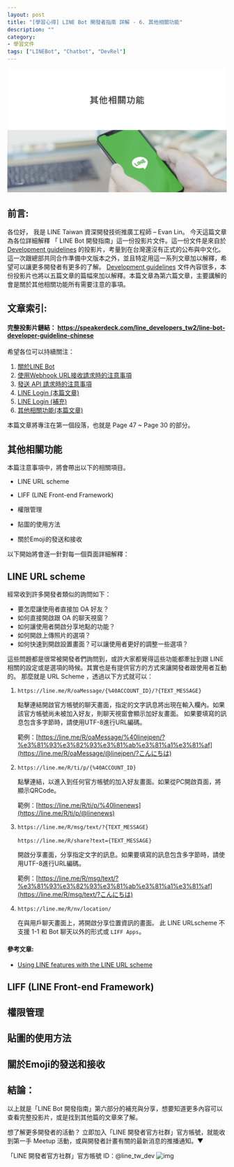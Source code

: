 ```yaml
---
layout: post
title: "[學習心得] LINE Bot 開發者指南 詳解 - 6. 其他相關功能"
description: ""
category: 
- 學習文件
tags: ["LINEBot", "Chatbot", "DevRel"]
---
```


<img src="../images/2021/linebot006.jpg">

## 前言:

各位好， 我是 LINE Taiwan 資深開發技術推廣工程師 – Evan Lin。 今天這篇文章為各位詳細解釋 「 LINE Bot 開發指南」這一份投影片文件。這一份文件是來自於 [Development guidelines](https://developers.line.biz/en/docs/partner-docs/development-guidelines/) 的投影片，考量到在台灣還沒有正式的公布與中文化。這一次跟總部共同合作準備中文版本之外，並且特定用這一系列文章加以解釋，希望可以讓更多開發者有更多的了解。  [Development guidelines](https://developers.line.biz/en/docs/partner-docs/development-guidelines/)  文件內容很多，本份投影片也將以五篇文章的篇幅來加以解釋。本篇文章為第六篇文章，主要講解的會是關於其他相關功能所有需要注意的事項。



## 文章索引:

#### 完整投影片鏈結： <https://speakerdeck.com/line_developers_tw2/line-bot-developer-guideline-chinese>

希望各位可以持續關注：

1. [關於LINE Bot ](https://www.evanlin.com/2021-05-25-line-bot-guide-1/)
2. [使用Webhook URL接收請求時的注意事項](https://www.evanlin.com/line-bot-guide-2/)
3. [發送 API 請求時的注意事項](http://www.evanlin.com/line-bot-guide-3/)
4. [LINE Login (本篇文章)](http://www.evanlin.com/line-bot-guide-4/)
5. [LINE Login (補充)](http://www.evanlin.com/line-bot-guide-5/)
5.  [其他相關功能(本篇文章)](http://www.evanlin.com/line-bot-guide-6/)

本篇文章將專注在第一個段落，也就是 Page 47 ~ Page 30 的部分。

##  其他相關功能

<script async class="speakerdeck-embed" data-slide="53" data-id="0e9f6182ae864568a5940cbad5ef4bec" data-ratio="1.77777777777778" src="//speakerdeck.com/assets/embed.js"></script>

本篇注意事項中，將會帶出以下的相關項目。

- LINE URL scheme

- LIFF (LINE Front-end Framework)
- 權限管理
- 貼圖的使用方法
- 關於Emoji的發送和接收

以下開始將會逐一針對每一個頁面詳細解釋：

## LINE URL scheme

<script async class="speakerdeck-embed" data-slide="54" data-id="0e9f6182ae864568a5940cbad5ef4bec" data-ratio="1.77777777777778" src="//speakerdeck.com/assets/embed.js"></script>

經常收到許多開發者類似的詢問如下：

- 要怎麼讓使用者直接加 OA 好友？
- 如何直接開啟跟 OA 的聊天視窗？
- 如何讓使用者開啟分享地點的功能？
- 如何開啟上傳照片的選項？
- 如何快速到開啟設置畫面？可以讓使用者更好的調整一些選項？

這些問題都是很常被開發者們詢問到，或許大家都覺得這些功能都牽扯到跟 LINE 相關的設定或是選項的時候。其實也是有提供官方的方式來讓開發者跟使用者互動的。 那麼就是 URL Scheme ，透過以下方式就可以：

1. `https://line.me/R/oaMessage/{%40ACCOUNT_ID}/?{TEXT_MESSAGE}`

   點擊連結開啟官方帳號的聊天畫面，指定的文字訊息將出現在輸入欄內。如果該官方帳號尚未被加入好友，則聊天視窗會顯示加好友畫面。 如果要填寫的訊息包含多字節時，請使用UTF-8進行URL編碼。

   範例：[https://line.me/R/oaMessage/%40linejpen/?%e3%81%93%e3%82%93%e3%81%ab%e3%81%a1%e3%81%af](https://line.me/R/oaMessage/@linejpen/?こんにちは)

2. `https://line.me/R/ti/p/{%40ACCOUNT_ID}`

   點擊連結，以進入到任何官方帳號的加入好友畫面。如果從PC開啟頁面，將顯示QRCode。

   範例：[https://line.me/R/ti/p/%40linenews](https://line.me/R/ti/p/@linenews)

3. `https://line.me/R/msg/text/?{TEXT_MESSAGE}`

   `https://line.me/R/share?text={TEXT_MESSAGE}`

   開啟分享畫面，分享指定文字的訊息。如果要填寫的訊息包含多字節時，請使用UTF-8進行URL編碼。

   範例：[https://line.me/R/msg/text/?%e3%81%93%e3%82%93%e3%81%ab%e3%81%a1%e3%81%af](https://line.me/R/msg/text/?こんにちは)

4. `https://line.me/R/nv/location/`

   在與用戶聊天畫面上，將開啟分享位置資訊的畫面。
    此 LINE URLscheme 不支援 1-1 和 Bot 聊天以外的形式或 `LIFF Apps`。



#### 參考文章:

-  [Using LINE features with the LINE URL scheme](https://developers.line.biz/en/docs/line-login/using-line-url-scheme)



## LIFF (LINE Front-end Framework)

<script async class="speakerdeck-embed" data-slide="55" data-id="0e9f6182ae864568a5940cbad5ef4bec" data-ratio="1.77777777777778" src="//speakerdeck.com/assets/embed.js"></script>






## 權限管理

<script async class="speakerdeck-embed" data-slide="56" data-id="0e9f6182ae864568a5940cbad5ef4bec" data-ratio="1.77777777777778" src="//speakerdeck.com/assets/embed.js"></script>





## 貼圖的使用方法

<script async class="speakerdeck-embed" data-slide="57" data-id="0e9f6182ae864568a5940cbad5ef4bec" data-ratio="1.77777777777778" src="//speakerdeck.com/assets/embed.js"></script>





## 關於Emoji的發送和接收

<script async class="speakerdeck-embed" data-slide="58" data-id="0e9f6182ae864568a5940cbad5ef4bec" data-ratio="1.77777777777778" src="//speakerdeck.com/assets/embed.js"></script>





## 結論：

<a id="summary"></a>

以上就是「LINE Bot 開發指南」第六部分的補充與分享，想要知道更多內容可以查看完整投影片，或是找到其他篇的文章來了解。 

想了解更多開發者的活動？  立即加入「LINE 開發者官方社群」官方帳號，就能收到第一手 Meetup 活動，或與開發者計畫有關的最新消息的推播通知。▼

「LINE 開發者官方社群」官方帳號 ID：@line_tw_dev
![img](https://www.evanlin.com/images/2020/line-tw-dev-qr.png)

